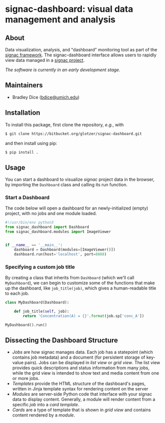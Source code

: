 # signac-dashboard: visual data management and analysis

## About

Data visualization, analysis, and "dashboard" monitoring tool as part of the [signac framework](https://glotzerlab.engin.umich.edu/signac).
The signac-dashboard interface allows users to rapidly view data managed in a [signac project](http://signac.readthedocs.io/en/latest/projects.html).

*The software is currently in an early development stage.*

## Maintainers

  * Bradley Dice (bdice@umich.edu)

## Installation

To install this package, first clone the repository, *e.g.*, with
```bash
$ git clone https://bitbucket.org/glotzer/signac-dashboard.git
```
and then install using pip:
```bash
$ pip install .
```

## Usage

You can start a dashboard to visualize *signac* project data in the browser, by importing the `Dashboard` class and calling its run function.

### Start a Dashboard

The code below will open a dashboard for an newly-initialized (empty) project, with no jobs and one module loaded.

```python
#!/usr/bin/env python3
from signac_dashboard import Dashboard
from signac_dashboard.modules import ImageViewer


if __name__ == '__main__':
    dashboard = Dashboard(modules=[ImageViewer()])
    dashboard.run(host='localhost', port=8888)
```

### Specifying a custom job title

By creating a class that inherits from `Dashboard` (which we'll call `MyDashboard`), we can begin to customize some of the functions that make up the dashboard, like `job_title(job)`, which gives a human-readable title to each job.

```python
class MyDashboard(Dashboard):

    def job_title(self, job):
        return 'Concentration(A) = {}'.format(job.sp['conc_A'])

MyDashboard().run()
```

## Dissecting the Dashboard Structure

- *Jobs* are how signac manages data. Each job has a statepoint (which contains job metadata) and a document (for persistent storage of key-value pairs). Jobs can be displayed in *list view* or *grid view*. The list view provides quick descriptions and status information from many jobs, while the grid view is intended to show text and media content from one or more jobs.
- *Templates* provide the HTML structure of the dashboard's pages, written in Jinja template syntax for rendering content on the server
- *Modules* are server-side Python code that interface with your signac data to display content. Generally, a module will render content from a specific *job* into a *card template*.
- *Cards* are a type of template that is shown in *grid view* and contains content rendered by a *module*.

